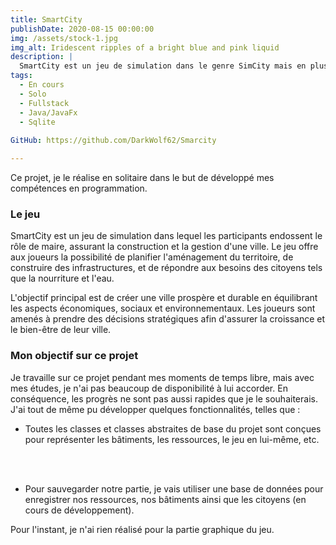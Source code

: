 ```yaml
---
title: SmartCity
publishDate: 2020-08-15 00:00:00
img: /assets/stock-1.jpg
img_alt: Iridescent ripples of a bright blue and pink liquid
description: |
  SmartCity est un jeu de simulation dans le genre SimCity mais en plus simplifier.
tags:
  - En cours
  - Solo
  - Fullstack
  - Java/JavaFx
  - Sqlite
  
GitHub: https://github.com/DarkWolf62/Smarcity

---
```


Ce projet, je le réalise en solitaire dans le but de développé
 mes compétences en programmation.

### Le jeu

SmartCity est un jeu de simulation dans lequel les participants endossent le rôle de maire, assurant la construction et la gestion d'une ville. Le jeu offre aux joueurs la possibilité de planifier l'aménagement du territoire, de construire des infrastructures, et de répondre aux besoins des citoyens tels que la nourriture et l'eau.

L'objectif principal est de créer une ville prospère et durable en équilibrant les aspects économiques, sociaux et environnementaux. Les joueurs sont amenés à prendre des décisions stratégiques afin d'assurer la croissance et le bien-être de leur ville.

### Mon objectif sur ce projet

Je travaille sur ce projet pendant mes moments de temps libre, mais avec mes études, je n'ai pas beaucoup de disponibilité à lui accorder. En conséquence, les progrès ne sont pas aussi rapides que je le souhaiterais. J'ai tout de même pu développer quelques fonctionnalités, telles que :

- Toutes les classes et classes abstraites de base du projet sont conçues pour représenter les bâtiments, les ressources, le jeu en lui-même, etc.
</br>
</br>

- Pour sauvegarder notre partie, je vais utiliser une base de données pour enregistrer nos ressources, nos bâtiments ainsi que les citoyens (en cours de développement).

Pour l'instant, je n'ai rien réalisé pour la partie graphique du jeu.






